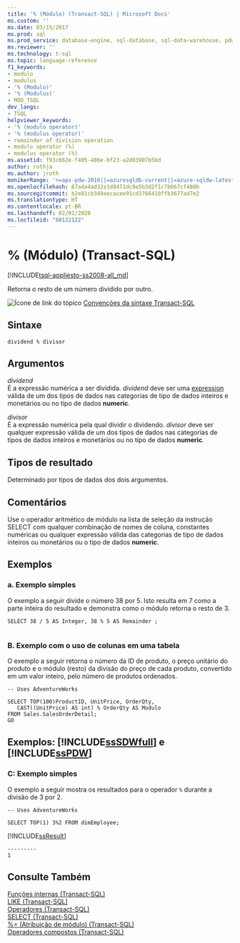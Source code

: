 ```yaml
---
title: '% (Módulo) (Transact-SQL) | Microsoft Docs'
ms.custom: ''
ms.date: 03/15/2017
ms.prod: sql
ms.prod_service: database-engine, sql-database, sql-data-warehouse, pdw
ms.reviewer: ''
ms.technology: t-sql
ms.topic: language-reference
f1_keywords:
- modulo
- modulus
- '% (Modulo)'
- '% (Modulus)'
- MOD_TSQL
dev_langs:
- TSQL
helpviewer_keywords:
- '% (modulo operator)'
- '% (modulus operator)'
- remainder of division operation
- modulo operator (%)
- modulus operator (%)
ms.assetid: f93c662e-f405-486e-bf23-a2d03907b5bd
author: rothja
ms.author: jroth
monikerRange: '>=aps-pdw-2016||=azuresqldb-current||=azure-sqldw-latest||>=sql-server-2016||=sqlallproducts-allversions||>=sql-server-linux-2017||=azuresqldb-mi-current'
ms.openlocfilehash: 67a4a4ad32e1d9471dc9a5b3d2f1c7b067cf480b
ms.sourcegitcommit: b2e81cb349eecacee91cd3766410ffb3677ad7e2
ms.translationtype: HT
ms.contentlocale: pt-BR
ms.lasthandoff: 02/01/2020
ms.locfileid: "68122122"
---
```

# <a name="-modulus-transact-sql"></a>% (Módulo) (Transact-SQL)
[!INCLUDE[tsql-appliesto-ss2008-all_md](../../includes/tsql-appliesto-ss2008-all-md.md)]

  Retorna o resto de um número dividido por outro.  
  
 ![Ícone de link do tópico](../../database-engine/configure-windows/media/topic-link.gif "Ícone de link do tópico") [Convenções da sintaxe Transact-SQL](../../t-sql/language-elements/transact-sql-syntax-conventions-transact-sql.md)  
  
## <a name="syntax"></a>Sintaxe  
  
```  
dividend % divisor  
```  
  
## <a name="arguments"></a>Argumentos  
 *dividend*  
 É a expressão numérica a ser dividida. *dividend* deve ser uma [expression](../../t-sql/language-elements/expressions-transact-sql.md) válida de um dos tipos de dados nas categorias de tipo de dados inteiros e monetários ou no tipo de dados **numeric**.  
  
 *divisor*  
 É a expressão numérica pela qual dividir o dividendo. *divisor* deve ser qualquer expressão válida de um dos tipos de dados nas categorias de tipos de dados inteiros e monetários ou no tipo de dados **numeric**.  
  
## <a name="result-types"></a>Tipos de resultado  
 Determinado por tipos de dados dos dois argumentos.  
  
## <a name="remarks"></a>Comentários  
 Use o operador aritmético de módulo na lista de seleção da instrução SELECT com qualquer combinação de nomes de coluna, constantes numéricas ou qualquer expressão válida das categorias de tipo de dados inteiros ou monetários ou o tipo de dados **numeric**.  
  
## <a name="examples"></a>Exemplos  
  
### <a name="a-simple-example"></a>a. Exemplo simples  
 O exemplo a seguir divide o número 38 por 5. Isto resulta em 7 como a parte inteira do resultado e demonstra como o módulo retorna o resto de 3.  
  
```  
SELECT 38 / 5 AS Integer, 38 % 5 AS Remainder ;  
  
```  
  
### <a name="b-example-using-columns-in-a-table"></a>B. Exemplo com o uso de colunas em uma tabela  
 O exemplo a seguir retorna o número da ID de produto, o preço unitário do produto e o módulo (resto) da divisão do preço de cada produto, convertido em um valor inteiro, pelo número de produtos ordenados.  
  
```  
-- Uses AdventureWorks  
  
SELECT TOP(100)ProductID, UnitPrice, OrderQty,  
   CAST((UnitPrice) AS int) % OrderQty AS Modulo  
FROM Sales.SalesOrderDetail;  
GO  
```  
  
## <a name="examples-includesssdwfullincludessssdwfull-mdmd-and-includesspdwincludessspdw-mdmd"></a>Exemplos: [!INCLUDE[ssSDWfull](../../includes/sssdwfull-md.md)] e [!INCLUDE[ssPDW](../../includes/sspdw-md.md)]  
  
### <a name="c-simple-example"></a>C: Exemplo simples  
 O exemplo a seguir mostra os resultados para o operador `%` durante a divisão de 3 por 2.  
  
```  
-- Uses AdventureWorks  
  
SELECT TOP(1) 3%2 FROM dimEmployee;  
```  
  
 [!INCLUDE[ssResult](../../includes/ssresult-md.md)]  
  
```  
---------   
1         
```  
  
## <a name="see-also"></a>Consulte Também  
 [Funções internas &#40;Transact-SQL&#41;](~/t-sql/functions/functions.md)   
 [LIKE &#40;Transact-SQL&#41;](../../t-sql/language-elements/like-transact-sql.md)   
 [Operadores &#40;Transact-SQL&#41;](../../t-sql/language-elements/operators-transact-sql.md)   
 [SELECT &#40;Transact-SQL&#41;](../../t-sql/queries/select-transact-sql.md)   
 [%= &#40;Atribuição de módulo&#41; &#40;Transact-SQL&#41;](../../t-sql/language-elements/modulo-equals-transact-sql.md)   
 [Operadores compostos &#40;Transact-SQL&#41;](../../t-sql/language-elements/compound-operators-transact-sql.md)  
  
  


